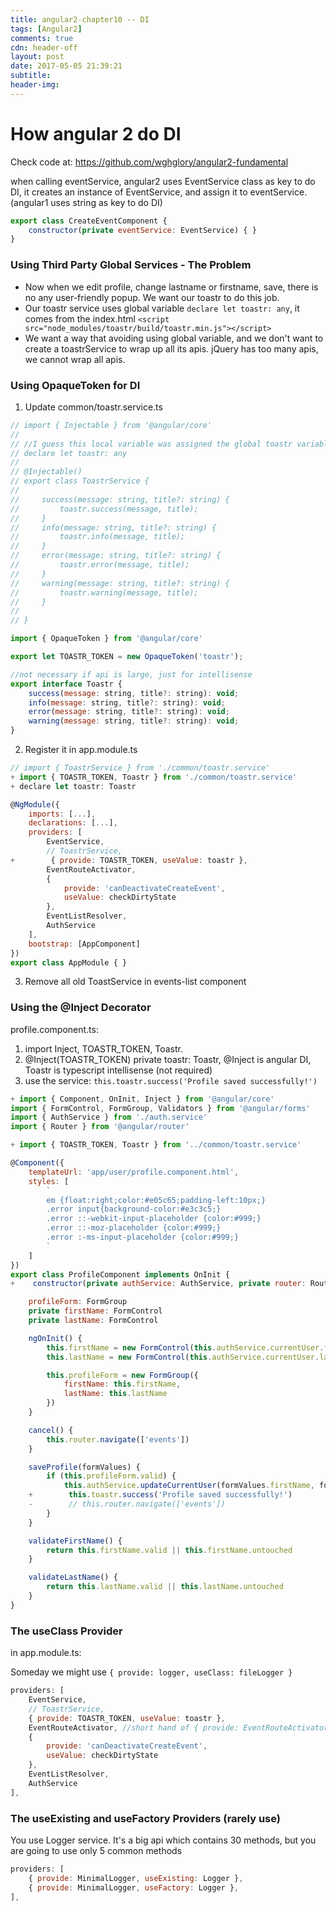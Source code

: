 ```yaml
---
title: angular2-chapter10 -- DI
tags: [Angular2]
comments: true
cdn: header-off
layout: post
date: 2017-05-05 21:39:21
subtitle:
header-img:
---
```


# How angular 2 do DI

Check code at: https://github.com/wghglory/angular2-fundamental

when calling eventService, angular2 uses EventService class as key to do DI, it creates an instance of EventService, and assign it to eventService. (angular1 uses string as key to do DI)

```javascript
export class CreateEventComponent {
    constructor(private eventService: EventService) { }
}
```

### Using Third Party Global Services - The Problem

- Now when we edit profile, change lastname or firstname, save, there is no any user-friendly popup. We want our toastr to do this job.
- Our toastr service uses global variable `declare let toastr: any`, it comes from the index.html `<script src="node_modules/toastr/build/toastr.min.js"></script>`
- We want a way that avoiding using global variable, and we don't want to create a toastrService to wrap up all its apis. jQuery has too many apis, we cannot wrap all apis.

### Using OpaqueToken for DI

1) Update common/toastr.service.ts

```javascript
// import { Injectable } from '@angular/core'
//
// //I guess this local variable was assigned the global toastr variable
// declare let toastr: any
//
// @Injectable()
// export class ToastrService {
//
//     success(message: string, title?: string) {
//         toastr.success(message, title);
//     }
//     info(message: string, title?: string) {
//         toastr.info(message, title);
//     }
//     error(message: string, title?: string) {
//         toastr.error(message, title);
//     }
//     warning(message: string, title?: string) {
//         toastr.warning(message, title);
//     }
//
// }

import { OpaqueToken } from '@angular/core'

export let TOASTR_TOKEN = new OpaqueToken('toastr');

//not necessary if api is large, just for intellisense
export interface Toastr {
    success(message: string, title?: string): void;
    info(message: string, title?: string): void;
    error(message: string, title?: string): void;
    warning(message: string, title?: string): void;
}
```

2) Register it in app.module.ts

```javascript
// import { ToastrService } from './common/toastr.service'
+ import { TOASTR_TOKEN, Toastr } from './common/toastr.service'
+ declare let toastr: Toastr

@NgModule({
    imports: [...],
    declarations: [...],
    providers: [
        EventService,
        // ToastrService,
+        { provide: TOASTR_TOKEN, useValue: toastr },
        EventRouteActivator,
        {
            provide: 'canDeactivateCreateEvent',
            useValue: checkDirtyState
        },
        EventListResolver,
        AuthService
    ],
    bootstrap: [AppComponent]
})
export class AppModule { }
```

3) Remove all old ToastService in events-list component

### Using the @Inject Decorator

profile.component.ts:

1) import Inject, TOASTR_TOKEN, Toastr.
2) @Inject(TOASTR_TOKEN) private toastr: Toastr, @Inject is angular DI, Toastr is typescript intellisense (not required)
3) use the service: `this.toastr.success('Profile saved successfully!')`

```javascript
+ import { Component, OnInit, Inject } from '@angular/core'
import { FormControl, FormGroup, Validators } from '@angular/forms'
import { AuthService } from './auth.service'
import { Router } from '@angular/router'

+ import { TOASTR_TOKEN, Toastr } from '../common/toastr.service'

@Component({
    templateUrl: 'app/user/profile.component.html',
    styles: [
        `
        em {float:right;color:#e05c65;padding-left:10px;}
        .error input{background-color:#e3c3c5;}
        .error ::-webkit-input-placeholder {color:#999;}
        .error ::-moz-placeholder {color:#999;}
        .error :-ms-input-placeholder {color:#999;}
        `
    ]
})
export class ProfileComponent implements OnInit {
+    constructor(private authService: AuthService, private router: Router, @Inject(TOASTR_TOKEN) private toastr: Toastr) { }

    profileForm: FormGroup
    private firstName: FormControl
    private lastName: FormControl

    ngOnInit() {
        this.firstName = new FormControl(this.authService.currentUser.firstName, [Validators.required, Validators.pattern('[a-zA-Z].*')])
        this.lastName = new FormControl(this.authService.currentUser.lastName, Validators.required)

        this.profileForm = new FormGroup({
            firstName: this.firstName,
            lastName: this.lastName
        })
    }

    cancel() {
        this.router.navigate(['events'])
    }

    saveProfile(formValues) {
        if (this.profileForm.valid) {
            this.authService.updateCurrentUser(formValues.firstName, formValues.lastName)
    +        this.toastr.success('Profile saved successfully!')
    -        // this.router.navigate(['events'])
        }
    }

    validateFirstName() {
        return this.firstName.valid || this.firstName.untouched
    }

    validateLastName() {
        return this.lastName.valid || this.lastName.untouched
    }
}
```

### The useClass Provider

in app.module.ts:

Someday we might use `{ provide: logger, useClass: fileLogger }`

```javascript
providers: [
    EventService,
    // ToastrService,
    { provide: TOASTR_TOKEN, useValue: toastr },
    EventRouteActivator, //short hand of { provide: EventRouteActivator, useClass: EventRouteActivator },
    {
        provide: 'canDeactivateCreateEvent',
        useValue: checkDirtyState
    },
    EventListResolver,
    AuthService
],
```

### The useExisting and useFactory Providers (rarely use)

You use Logger service. It's a big api which contains 30 methods, but you are going to use only 5 common methods

```javascript
providers: [
    { provide: MinimalLogger, useExisting: Logger },
    { provide: MinimalLogger, useFactory: Logger },
],
```


